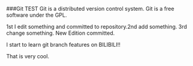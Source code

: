 ###Git TEST
Git is a distributed version control system.
Git is a free software under the GPL.

1st I edit something and committed to repository.2nd add something. 3rd change something.	New Edition committed.



I start to learn git branch features on BILIBILI!!

That is very cool.